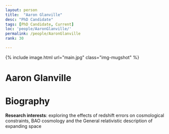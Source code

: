 ```yaml
---
layout: person
title:  "Aaron Glanville"
desc: "PhD Candidate"
tags: [PhD Candidate, Current]
loc: 'people/AaronGlanville/'
permalink: /people/AaronGlanville
rank: 30

---
```

 
{% include image.html url="main.jpg" class="img-mugshot" %}
<div class="text-center" markdown="1">

# Aaron Glanville

</div>
 
# Biography

**Research interests**: exploring the effects of redshift errors on cosmological
constraints, BAO cosmology and the General relativistic description of
    expanding space
